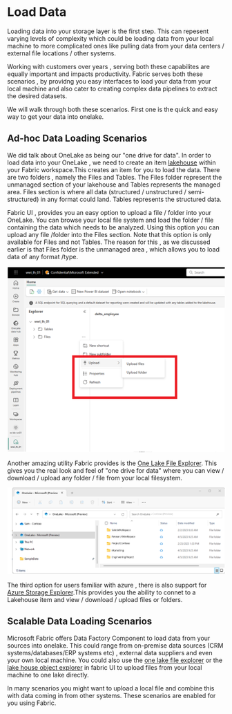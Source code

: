 # Load Data

Loading data into your storage layer is the first step.  This can repesent varying levels of complexity which could be loading data from your local machine to more complicated ones like pulling data from your data centers / external file locations / other systems. </br>

Working with customers over years , serving both these capabilites are equally important and impacts productivity. Fabric serves both these scenarios , by providng you easy interfaces to load your data from your local machine and also cater to creating complex data pipelines to extract the desired datasets. </br>

We will walk through both these scenarios. First one is the quick and easy way to get your data into onelake. </br>

## Ad-hoc Data Loading Scenarios
We did talk about OneLake as being our "one drive for data". In order to load data into your OneLake , we need to create an item [lakehouse](https://learn.microsoft.com/en-us/fabric/data-engineering/lakehouse-overview) within your Fabric workspace.This creates an item for you to load the data. There are two folders , namely the Files and Tables. The Files folder represent the unmanaged section of your lakehouse and Tables represents the managed area. Files section is where all data (structured / unstructured / semi-structured) in any format could land. Tables represents the structured data.</br>

Fabric UI , provides you an easy option to upload a file / folder into your OneLake. You can browse your local file system and load the folder / file containing the data which needs to be analyzed. Using this option you can upload any file /folder into the Files section. Note that this option is only available for Files and not Tables. The reason for this , as we discussed earlier is that Files folder is the unmanaged area , which allows you to load data of any format /type.

![upload_data](/images/load-easy.png)

Another amazing utility Fabric provides is the [One Lake File Explorer](https://learn.microsoft.com/en-us/fabric/onelake/onelake-file-explorer). This gives you the real look and feel of "one drive for data" where you can view / download / upload any folder / file from your local filesystem.  

![one_lake_file_explorer](/images/onelake-file-explorer.png) 

The third option for users familiar with azure , there is also support for [Azure Storage Explorer](https://learn.microsoft.com/en-us/fabric/onelake/onelake-azure-storage-explorer).This provides you the ability to connet to a Lakehouse item and view / download / upload files or folders. 

## Scalable Data Loading Scenarios


Microsoft Fabric offers Data Factory Component to load data from your sources into onelake. This could range from on-premise data sources (CRM systems/databases/ERP systems etc) , external data suppliers and even your own local machine. You could also use the [one lake file explorer](https://learn.microsoft.com/en-us/fabric/onelake/onelake-file-explorer) or the [lake house object explorer](https://learn.microsoft.com/en-us/fabric/data-engineering/navigate-lakehouse-explorer) in  fabric UI to upload files from your local machine to one lake directly. </br>

In many scenarios you might want to upload a local file and combine this with data coming in from other systems. These scenarios are enabled for you using Fabric. </br>

